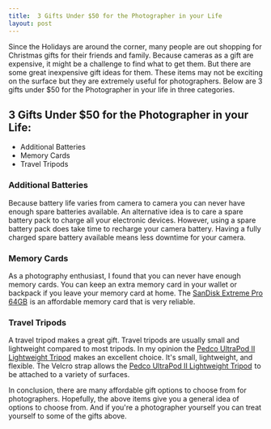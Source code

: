```yaml
---
title:  3 Gifts Under $50 for the Photographer in your Life
layout: post
---
```

Since the Holidays are around the corner, many people are out shopping for Christmas gifts for their friends and family. Because cameras as a gift are expensive, it might be a challenge to find what to get them. But there are some great inexpensive gift ideas for them. These items may not be exciting on the surface but they are extremely useful for photographers.  Below are 3 gifts under $50 for the Photographer in your life in three categories.  

<h2>3 Gifts Under $50 for the Photographer in your Life:</h2>

<ul>
<li>Additional Batteries</li>
<li>Memory Cards</li>
<li>Travel Tripods</li>
</ul>

<h3>Additional Batteries </h3>
Because battery life varies from camera to camera you can never have enough spare batteries available. An alternative idea is to care a spare battery pack to charge all your electronic devices. However, using a spare battery pack does take time to recharge your camera battery. Having a fully charged spare battery available means less downtime for your camera. 

<h3>Memory Cards</h3>
As a photography enthusiast, I found that you can never have enough memory cards. You can keep an extra memory card in your wallet or backpack if you leave your memory card at home. The <a target="_blank" href="https://www.amazon.com/gp/product/B01J5RHD58/ref=as_li_tl?ie=UTF8&camp=1789&creative=9325&creativeASIN=B01J5RHD58&linkCode=as2&tag=moderrnwebsit-20&linkId=462966c41a0a7cab89262bc858c2042f">SanDisk Extreme Pro 64GB</a><img src="//ir-na.amazon-adsystem.com/e/ir?t=moderrnwebsit-20&l=am2&o=1&a=B01J5RHD58" width="1" height="1" border="0" alt="" style="border:none !important; margin:0px !important;" /> is an affordable memory card that is very reliable.


<h3>Travel Tripods </h3>
A travel tripod makes a great gift. Travel tripods are usually small and lightweight compared to most tripods. In my opinion the <a target="_blank" href="https://www.amazon.com/gp/product/B000ANCPNM/ref=as_li_tl?ie=UTF8&camp=1789&creative=9325&creativeASIN=B000ANCPNM&linkCode=as2&tag=moderrnwebsit-20&linkId=6136e0dffc18fa0988147941a364909c">Pedco UltraPod II Lightweight Tripod</a><img src="//ir-na.amazon-adsystem.com/e/ir?t=moderrnwebsit-20&l=am2&o=1&a=B000ANCPNM" width="1" height="1" border="0" alt="" style="border:none !important; margin:0px !important;" /> makes an excellent choice. It's small, lightweight, and flexible. The Velcro strap allows the <a target="_blank" href="https://www.amazon.com/gp/product/B000ANCPNM/ref=as_li_tl?ie=UTF8&camp=1789&creative=9325&creativeASIN=B000ANCPNM&linkCode=as2&tag=moderrnwebsit-20&linkId=6136e0dffc18fa0988147941a364909c">Pedco UltraPod II Lightweight Tripod</a><img src="//ir-na.amazon-adsystem.com/e/ir?t=moderrnwebsit-20&l=am2&o=1&a=B000ANCPNM" width="1" height="1" border="0" alt="" style="border:none !important; margin:0px !important;" /> to be attached to a variety of surfaces. 

In conclusion, there are many affordable gift options to choose from for photographers. Hopefully, the above items give you a general idea of options to choose from. And if you're a photographer yourself you can treat yourself to some of the gifts above.
